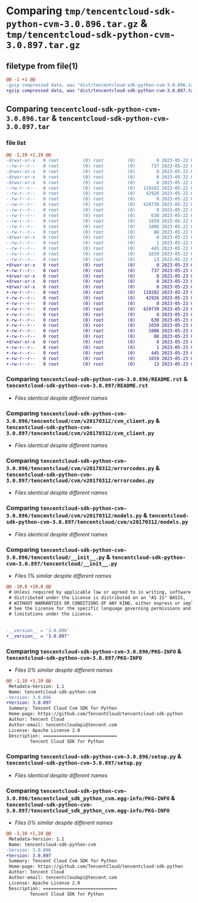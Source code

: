 # Comparing `tmp/tencentcloud-sdk-python-cvm-3.0.896.tar.gz` & `tmp/tencentcloud-sdk-python-cvm-3.0.897.tar.gz`

## filetype from file(1)

```diff
@@ -1 +1 @@
-gzip compressed data, was "dist/tencentcloud-sdk-python-cvm-3.0.896.tar", last modified: Mon May 22 00:20:04 2023, max compression
+gzip compressed data, was "dist/tencentcloud-sdk-python-cvm-3.0.897.tar", last modified: Tue May 23 02:19:37 2023, max compression
```

## Comparing `tencentcloud-sdk-python-cvm-3.0.896.tar` & `tencentcloud-sdk-python-cvm-3.0.897.tar`

### file list

```diff
@@ -1,19 +1,19 @@
-drwxr-xr-x   0 root         (0) root         (0)        0 2023-05-22 00:20:04.000000 tencentcloud-sdk-python-cvm-3.0.896/
--rw-r--r--   0 root         (0) root         (0)      737 2023-05-22 00:20:04.000000 tencentcloud-sdk-python-cvm-3.0.896/README.rst
-drwxr-xr-x   0 root         (0) root         (0)        0 2023-05-22 00:20:04.000000 tencentcloud-sdk-python-cvm-3.0.896/tencentcloud/
-drwxr-xr-x   0 root         (0) root         (0)        0 2023-05-22 00:20:04.000000 tencentcloud-sdk-python-cvm-3.0.896/tencentcloud/cvm/
-drwxr-xr-x   0 root         (0) root         (0)        0 2023-05-22 00:20:04.000000 tencentcloud-sdk-python-cvm-3.0.896/tencentcloud/cvm/v20170312/
--rw-r--r--   0 root         (0) root         (0)   119282 2023-05-22 00:20:04.000000 tencentcloud-sdk-python-cvm-3.0.896/tencentcloud/cvm/v20170312/cvm_client.py
--rw-r--r--   0 root         (0) root         (0)    42926 2023-05-22 00:20:04.000000 tencentcloud-sdk-python-cvm-3.0.896/tencentcloud/cvm/v20170312/errorcodes.py
--rw-r--r--   0 root         (0) root         (0)        0 2023-05-22 00:20:04.000000 tencentcloud-sdk-python-cvm-3.0.896/tencentcloud/cvm/v20170312/__init__.py
--rw-r--r--   0 root         (0) root         (0)   429739 2023-05-22 00:20:04.000000 tencentcloud-sdk-python-cvm-3.0.896/tencentcloud/cvm/v20170312/models.py
--rw-r--r--   0 root         (0) root         (0)        0 2023-05-22 00:20:04.000000 tencentcloud-sdk-python-cvm-3.0.896/tencentcloud/cvm/__init__.py
--rw-r--r--   0 root         (0) root         (0)      630 2023-05-22 00:20:04.000000 tencentcloud-sdk-python-cvm-3.0.896/tencentcloud/__init__.py
--rw-r--r--   0 root         (0) root         (0)     1659 2023-05-22 00:20:04.000000 tencentcloud-sdk-python-cvm-3.0.896/PKG-INFO
--rw-r--r--   0 root         (0) root         (0)     1006 2023-05-22 00:20:04.000000 tencentcloud-sdk-python-cvm-3.0.896/setup.py
--rw-r--r--   0 root         (0) root         (0)       88 2023-05-22 00:20:04.000000 tencentcloud-sdk-python-cvm-3.0.896/setup.cfg
-drwxr-xr-x   0 root         (0) root         (0)        0 2023-05-22 00:20:04.000000 tencentcloud-sdk-python-cvm-3.0.896/tencentcloud_sdk_python_cvm.egg-info/
--rw-r--r--   0 root         (0) root         (0)        1 2023-05-22 00:20:04.000000 tencentcloud-sdk-python-cvm-3.0.896/tencentcloud_sdk_python_cvm.egg-info/dependency_links.txt
--rw-r--r--   0 root         (0) root         (0)      445 2023-05-22 00:20:04.000000 tencentcloud-sdk-python-cvm-3.0.896/tencentcloud_sdk_python_cvm.egg-info/SOURCES.txt
--rw-r--r--   0 root         (0) root         (0)     1659 2023-05-22 00:20:04.000000 tencentcloud-sdk-python-cvm-3.0.896/tencentcloud_sdk_python_cvm.egg-info/PKG-INFO
--rw-r--r--   0 root         (0) root         (0)       13 2023-05-22 00:20:04.000000 tencentcloud-sdk-python-cvm-3.0.896/tencentcloud_sdk_python_cvm.egg-info/top_level.txt
+drwxr-xr-x   0 root         (0) root         (0)        0 2023-05-23 02:19:37.000000 tencentcloud-sdk-python-cvm-3.0.897/
+-rw-r--r--   0 root         (0) root         (0)      737 2023-05-23 02:19:37.000000 tencentcloud-sdk-python-cvm-3.0.897/README.rst
+drwxr-xr-x   0 root         (0) root         (0)        0 2023-05-23 02:19:37.000000 tencentcloud-sdk-python-cvm-3.0.897/tencentcloud/
+drwxr-xr-x   0 root         (0) root         (0)        0 2023-05-23 02:19:37.000000 tencentcloud-sdk-python-cvm-3.0.897/tencentcloud/cvm/
+drwxr-xr-x   0 root         (0) root         (0)        0 2023-05-23 02:19:37.000000 tencentcloud-sdk-python-cvm-3.0.897/tencentcloud/cvm/v20170312/
+-rw-r--r--   0 root         (0) root         (0)   119282 2023-05-23 02:19:37.000000 tencentcloud-sdk-python-cvm-3.0.897/tencentcloud/cvm/v20170312/cvm_client.py
+-rw-r--r--   0 root         (0) root         (0)    42926 2023-05-23 02:19:37.000000 tencentcloud-sdk-python-cvm-3.0.897/tencentcloud/cvm/v20170312/errorcodes.py
+-rw-r--r--   0 root         (0) root         (0)        0 2023-05-23 02:19:37.000000 tencentcloud-sdk-python-cvm-3.0.897/tencentcloud/cvm/v20170312/__init__.py
+-rw-r--r--   0 root         (0) root         (0)   429739 2023-05-23 02:19:37.000000 tencentcloud-sdk-python-cvm-3.0.897/tencentcloud/cvm/v20170312/models.py
+-rw-r--r--   0 root         (0) root         (0)        0 2023-05-23 02:19:37.000000 tencentcloud-sdk-python-cvm-3.0.897/tencentcloud/cvm/__init__.py
+-rw-r--r--   0 root         (0) root         (0)      630 2023-05-23 02:19:37.000000 tencentcloud-sdk-python-cvm-3.0.897/tencentcloud/__init__.py
+-rw-r--r--   0 root         (0) root         (0)     1659 2023-05-23 02:19:37.000000 tencentcloud-sdk-python-cvm-3.0.897/PKG-INFO
+-rw-r--r--   0 root         (0) root         (0)     1006 2023-05-23 02:19:37.000000 tencentcloud-sdk-python-cvm-3.0.897/setup.py
+-rw-r--r--   0 root         (0) root         (0)       88 2023-05-23 02:19:37.000000 tencentcloud-sdk-python-cvm-3.0.897/setup.cfg
+drwxr-xr-x   0 root         (0) root         (0)        0 2023-05-23 02:19:37.000000 tencentcloud-sdk-python-cvm-3.0.897/tencentcloud_sdk_python_cvm.egg-info/
+-rw-r--r--   0 root         (0) root         (0)        1 2023-05-23 02:19:37.000000 tencentcloud-sdk-python-cvm-3.0.897/tencentcloud_sdk_python_cvm.egg-info/dependency_links.txt
+-rw-r--r--   0 root         (0) root         (0)      445 2023-05-23 02:19:37.000000 tencentcloud-sdk-python-cvm-3.0.897/tencentcloud_sdk_python_cvm.egg-info/SOURCES.txt
+-rw-r--r--   0 root         (0) root         (0)     1659 2023-05-23 02:19:37.000000 tencentcloud-sdk-python-cvm-3.0.897/tencentcloud_sdk_python_cvm.egg-info/PKG-INFO
+-rw-r--r--   0 root         (0) root         (0)       13 2023-05-23 02:19:37.000000 tencentcloud-sdk-python-cvm-3.0.897/tencentcloud_sdk_python_cvm.egg-info/top_level.txt
```

### Comparing `tencentcloud-sdk-python-cvm-3.0.896/README.rst` & `tencentcloud-sdk-python-cvm-3.0.897/README.rst`

 * *Files identical despite different names*

### Comparing `tencentcloud-sdk-python-cvm-3.0.896/tencentcloud/cvm/v20170312/cvm_client.py` & `tencentcloud-sdk-python-cvm-3.0.897/tencentcloud/cvm/v20170312/cvm_client.py`

 * *Files identical despite different names*

### Comparing `tencentcloud-sdk-python-cvm-3.0.896/tencentcloud/cvm/v20170312/errorcodes.py` & `tencentcloud-sdk-python-cvm-3.0.897/tencentcloud/cvm/v20170312/errorcodes.py`

 * *Files identical despite different names*

### Comparing `tencentcloud-sdk-python-cvm-3.0.896/tencentcloud/cvm/v20170312/models.py` & `tencentcloud-sdk-python-cvm-3.0.897/tencentcloud/cvm/v20170312/models.py`

 * *Files identical despite different names*

### Comparing `tencentcloud-sdk-python-cvm-3.0.896/tencentcloud/__init__.py` & `tencentcloud-sdk-python-cvm-3.0.897/tencentcloud/__init__.py`

 * *Files 1% similar despite different names*

```diff
@@ -10,8 +10,8 @@
 # Unless required by applicable law or agreed to in writing, software
 # distributed under the License is distributed on an "AS IS" BASIS,
 # WITHOUT WARRANTIES OR CONDITIONS OF ANY KIND, either express or implied.
 # See the License for the specific language governing permissions and
 # limitations under the License.
 
 
-__version__ = '3.0.896'
+__version__ = '3.0.897'
```

### Comparing `tencentcloud-sdk-python-cvm-3.0.896/PKG-INFO` & `tencentcloud-sdk-python-cvm-3.0.897/PKG-INFO`

 * *Files 0% similar despite different names*

```diff
@@ -1,10 +1,10 @@
 Metadata-Version: 1.1
 Name: tencentcloud-sdk-python-cvm
-Version: 3.0.896
+Version: 3.0.897
 Summary: Tencent Cloud Cvm SDK for Python
 Home-page: https://github.com/TencentCloud/tencentcloud-sdk-python
 Author: Tencent Cloud
 Author-email: tencentcloudapi@tencent.com
 License: Apache License 2.0
 Description: ============================
         Tencent Cloud SDK for Python
```

### Comparing `tencentcloud-sdk-python-cvm-3.0.896/setup.py` & `tencentcloud-sdk-python-cvm-3.0.897/setup.py`

 * *Files identical despite different names*

### Comparing `tencentcloud-sdk-python-cvm-3.0.896/tencentcloud_sdk_python_cvm.egg-info/PKG-INFO` & `tencentcloud-sdk-python-cvm-3.0.897/tencentcloud_sdk_python_cvm.egg-info/PKG-INFO`

 * *Files 0% similar despite different names*

```diff
@@ -1,10 +1,10 @@
 Metadata-Version: 1.1
 Name: tencentcloud-sdk-python-cvm
-Version: 3.0.896
+Version: 3.0.897
 Summary: Tencent Cloud Cvm SDK for Python
 Home-page: https://github.com/TencentCloud/tencentcloud-sdk-python
 Author: Tencent Cloud
 Author-email: tencentcloudapi@tencent.com
 License: Apache License 2.0
 Description: ============================
         Tencent Cloud SDK for Python
```

